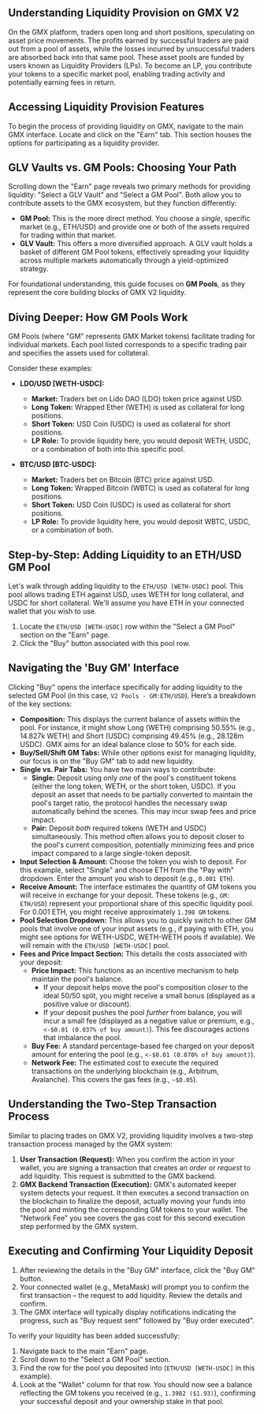 ## Understanding Liquidity Provision on GMX V2

On the GMX platform, traders open long and short positions, speculating on asset price movements. The profits earned by successful traders are paid out from a pool of assets, while the losses incurred by unsuccessful traders are absorbed back into that same pool. These asset pools are funded by users known as Liquidity Providers (LPs). To become an LP, you contribute your tokens to a specific market pool, enabling trading activity and potentially earning fees in return.

## Accessing Liquidity Provision Features

To begin the process of providing liquidity on GMX, navigate to the main GMX interface. Locate and click on the "Earn" tab. This section houses the options for participating as a liquidity provider.

## GLV Vaults vs. GM Pools: Choosing Your Path

Scrolling down the "Earn" page reveals two primary methods for providing liquidity: "Select a GLV Vault" and "Select a GM Pool". Both allow you to contribute assets to the GMX ecosystem, but they function differently:

*   **GM Pool:** This is the more direct method. You choose a *single*, specific market (e.g., ETH/USD) and provide one or both of the assets required for trading within that market.
*   **GLV Vault:** This offers a more diversified approach. A GLV vault holds a basket of different GM Pool tokens, effectively spreading your liquidity across multiple markets automatically through a yield-optimized strategy.

For foundational understanding, this guide focuses on **GM Pools**, as they represent the core building blocks of GMX V2 liquidity.

## Diving Deeper: How GM Pools Work

GM Pools (where "GM" represents GMX Market tokens) facilitate trading for individual markets. Each pool listed corresponds to a specific trading pair and specifies the assets used for collateral.

Consider these examples:

*   **LDO/USD [WETH-USDC]:**
    *   **Market:** Traders bet on Lido DAO (LDO) token price against USD.
    *   **Long Token:** Wrapped Ether (WETH) is used as collateral for long positions.
    *   **Short Token:** USD Coin (USDC) is used as collateral for short positions.
    *   **LP Role:** To provide liquidity here, you would deposit WETH, USDC, or a combination of both into this specific pool.

*   **BTC/USD [BTC-USDC]:**
    *   **Market:** Traders bet on Bitcoin (BTC) price against USD.
    *   **Long Token:** Wrapped Bitcoin (WBTC) is used as collateral for long positions.
    *   **Short Token:** USD Coin (USDC) is used as collateral for short positions.
    *   **LP Role:** To provide liquidity here, you would deposit WBTC, USDC, or a combination of both.

## Step-by-Step: Adding Liquidity to an ETH/USD GM Pool

Let's walk through adding liquidity to the `ETH/USD [WETH-USDC]` pool. This pool allows trading ETH against USD, uses WETH for long collateral, and USDC for short collateral. We'll assume you have ETH in your connected wallet that you wish to use.

1.  Locate the `ETH/USD [WETH-USDC]` row within the "Select a GM Pool" section on the "Earn" page.
2.  Click the "Buy" button associated with this pool row.

## Navigating the 'Buy GM' Interface

Clicking "Buy" opens the interface specifically for adding liquidity to the selected GM Pool (in this case, `V2 Pools - GM:ETH/USD`). Here’s a breakdown of the key sections:

*   **Composition:** This displays the current balance of assets within the pool. For instance, it might show Long (WETH) comprising 50.55% (e.g., 14.827k WETH) and Short (USDC) comprising 49.45% (e.g., 28.128m USDC). GMX aims for an ideal balance close to 50% for each side.
*   **Buy/Sell/Shift GM Tabs:** While other options exist for managing liquidity, our focus is on the "Buy GM" tab to add new liquidity.
*   **Single vs. Pair Tabs:** You have two main ways to contribute:
    *   **Single:** Deposit using only *one* of the pool's constituent tokens (either the long token, WETH, or the short token, USDC). If you deposit an asset that needs to be partially converted to maintain the pool's target ratio, the protocol handles the necessary swap automatically behind the scenes. This may incur swap fees and price impact.
    *   **Pair:** Deposit *both* required tokens (WETH and USDC) simultaneously. This method often allows you to deposit closer to the pool's current composition, potentially minimizing fees and price impact compared to a large single-token deposit.
*   **Input Selection & Amount:** Choose the token you wish to deposit. For this example, select "Single" and choose ETH from the "Pay with" dropdown. Enter the amount you wish to deposit (e.g., `0.001 ETH`).
*   **Receive Amount:** The interface estimates the quantity of GM tokens you will receive in exchange for your deposit. These tokens (e.g., `GM: ETH/USD`) represent your proportional share of this specific liquidity pool. For 0.001 ETH, you might receive approximately `1.398 GM` tokens.
*   **Pool Selection Dropdown:** This allows you to quickly switch to other GM pools that involve one of your input assets (e.g., if paying with ETH, you might see options for WETH-USDC, WETH-WETH pools if available). We will remain with the `ETH/USD [WETH-USDC]` pool.
*   **Fees and Price Impact Section:** This details the costs associated with your deposit:
    *   **Price Impact:** This functions as an incentive mechanism to help maintain the pool's balance.
        *   If your deposit helps move the pool's composition *closer* to the ideal 50/50 split, you might receive a small bonus (displayed as a positive value or discount).
        *   If your deposit pushes the pool *further* from balance, you will incur a small fee (displayed as a negative value or premium, e.g., `<-$0.01 (0.037% of buy amount)`). This fee discourages actions that imbalance the pool.
    *   **Buy Fee:** A standard percentage-based fee charged on your deposit amount for entering the pool (e.g., `<-$0.01 (0.070% of buy amount)`).
    *   **Network Fee:** The estimated cost to execute the required transactions on the underlying blockchain (e.g., Arbitrum, Avalanche). This covers the gas fees (e.g., `~$0.05`).

## Understanding the Two-Step Transaction Process

Similar to placing trades on GMX V2, providing liquidity involves a two-step transaction process managed by the GMX system:

1.  **User Transaction (Request):** When you confirm the action in your wallet, you are signing a transaction that creates an *order* or *request* to add liquidity. This request is submitted to the GMX backend.
2.  **GMX Backend Transaction (Execution):** GMX's automated keeper system detects your request. It then executes a second transaction on the blockchain to finalize the deposit, actually moving your funds into the pool and minting the corresponding GM tokens to your wallet. The "Network Fee" you see covers the gas cost for this second execution step performed by the GMX system.

## Executing and Confirming Your Liquidity Deposit

1.  After reviewing the details in the "Buy GM" interface, click the "Buy GM" button.
2.  Your connected wallet (e.g., MetaMask) will prompt you to confirm the first transaction – the request to add liquidity. Review the details and confirm.
3.  The GMX interface will typically display notifications indicating the progress, such as "Buy request sent" followed by "Buy order executed".

To verify your liquidity has been added successfully:

1.  Navigate back to the main "Earn" page.
2.  Scroll down to the "Select a GM Pool" section.
3.  Find the row for the pool you deposited into (`ETH/USD [WETH-USDC]` in this example).
4.  Look at the "Wallet" column for that row. You should now see a balance reflecting the GM tokens you received (e.g., `1.3982 ($1.93)`), confirming your successful deposit and your ownership stake in that pool.